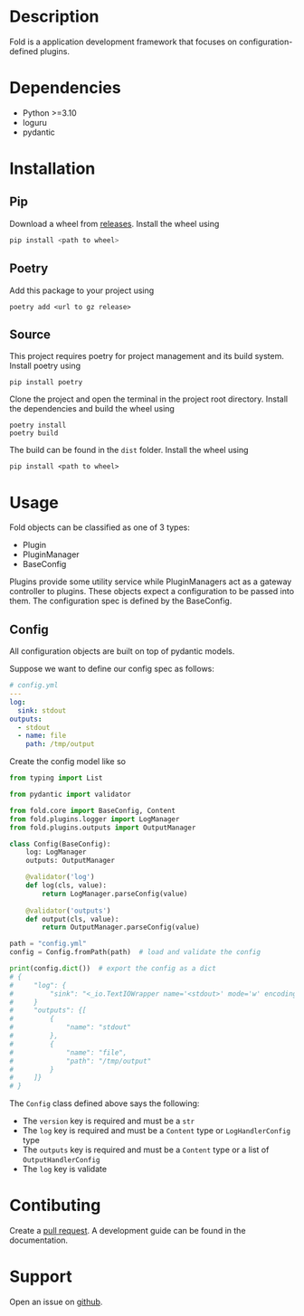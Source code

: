 # Description

Fold is a application development framework that focuses on configuration-defined plugins. 

# Dependencies

- Python >=3.10
- loguru
- pydantic

# Installation

## Pip

Download a wheel from [releases]. Install the wheel using

```bash
pip install <path to wheel>
```

## Poetry

Add this package to your project using

```
poetry add <url to gz release>
```

## Source

This project requires poetry for project management and its build system. Install poetry using

```
pip install poetry
```

Clone the project and open the terminal in the project root directory. Install the dependencies and build the wheel using

```
poetry install
poetry build
```

The build can be found in the `dist` folder. Install the wheel using

```
pip install <path to wheel>
```

# Usage

Fold objects can be classified as one of 3 types:

- Plugin
- PluginManager
- BaseConfig

Plugins provide some utility service while PluginManagers act as a gateway controller to plugins. These objects expect a configuration to be passed into them. The configuration spec is defined by the BaseConfig.

## Config

All configuration objects are built on top of pydantic models. 

Suppose we want to define our config spec as follows:

```yaml
# config.yml
---
log:
  sink: stdout
outputs:
  - stdout
  - name: file
    path: /tmp/output
```

Create the config model like so

```python
from typing import List

from pydantic import validator

from fold.core import BaseConfig, Content
from fold.plugins.logger import LogManager
from fold.plugins.outputs import OutputManager

class Config(BaseConfig):
    log: LogManager
    outputs: OutputManager

    @validator('log')
    def log(cls, value):
        return LogManager.parseConfig(value)
    
    @validator('outputs')
    def output(cls, value):
        return OutputManager.parseConfig(value)

path = "config.yml"
config = Config.fromPath(path)  # load and validate the config

print(config.dict())  # export the config as a dict
# {
#     "log": {
#         "sink": "<_io.TextIOWrapper name='<stdout>' mode='w' encoding='utf-8'>"
#     }
#     "outputs": {[
#         {
#             "name": "stdout"
#         },
#         {
#             "name": "file",
#             "path": "/tmp/output"
#         }
#     ]}
# }

```

The `Config` class defined above says the following:

- The `version` key is required and must be a `str`
- The `log` key is required and must be a `Content` type or `LogHandlerConfig` type
- The `outputs` key is required and must be a `Content` type or a list of `OutputHandlerConfig`
- The `log` key is validate

# Contibuting

Create a [pull request][pr]. A development guide can be found in the documentation.
# Support

Open an issue on [github][issues].

[releases]: https://github.com/modora/fold/releases
[issues]: https://github.com/modora/fold/issues
[pr]: https://github.com/modora/fold/pulls
